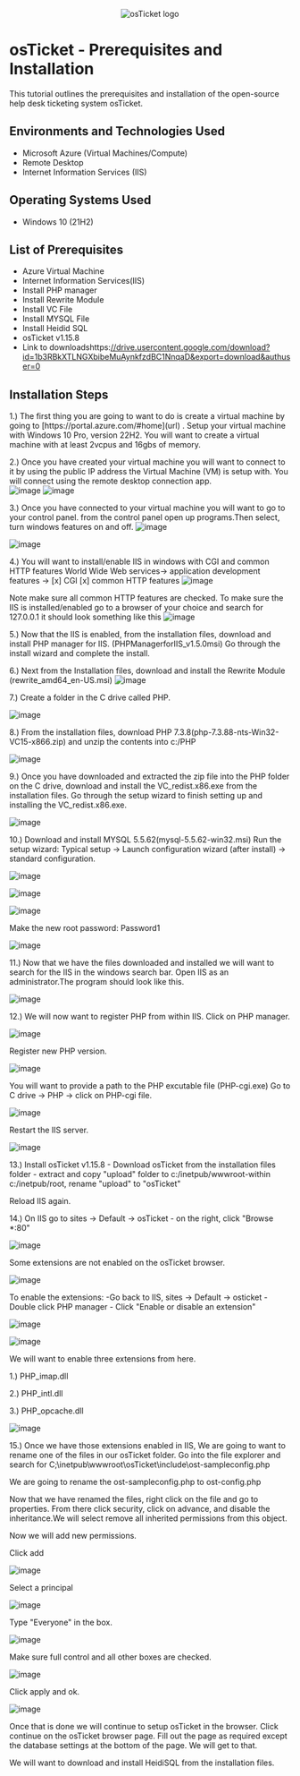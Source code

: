 <p align="center">
<img src="https://i.imgur.com/Clzj7Xs.png" alt="osTicket logo"/>
</p>

<h1>osTicket - Prerequisites and Installation</h1>
This tutorial outlines the prerequisites and installation of the open-source help desk ticketing system osTicket.<br />



<h2>Environments and Technologies Used</h2>

- Microsoft Azure (Virtual Machines/Compute)
- Remote Desktop
- Internet Information Services (IIS)

<h2>Operating Systems Used </h2>

- Windows 10</b> (21H2)

<h2>List of Prerequisites</h2>

- Azure Virtual Machine
- Internet Information Services(IIS)
- Install PHP manager
- Install Rewrite Module
- Install VC File
- Install MYSQL File
- Install Heidid SQL
- osTicket v1.15.8
- Link to downloadshttps:[//drive.usercontent.google.com/download?id=1b3RBkXTLNGXbibeMuAynkfzdBC1NnqaD&export=download&authuser=0](url)
<h2>Installation Steps</h2>
1.) The first thing you are going to want to do is create a virtual machine by going to [https://portal.azure.com/#home](url) . Setup your virtual machine with Windows 10 Pro, version 22H2. You will want to create a virtual machine with at least 2vcpus and 16gbs of memory.

2.) Once you have created your virtual machine you will want to connect to it by using the public IP address the Virtual Machine (VM) is setup with. You will connect using the remote desktop connection app.      
![image](https://github.com/user-attachments/assets/dc480500-64eb-476d-92ea-32a177856004)
![image](https://github.com/user-attachments/assets/2499e8f8-29fe-46d5-879d-4cb8429b6786)





3.) Once you have connected to your virtual machine you will want to go to your control panel. from the control panel open up programs.Then select, turn windows features on and off.
![image](https://github.com/user-attachments/assets/e5a7c0ed-e971-4e97-b141-4e5b2e7581b3)

![image](https://github.com/user-attachments/assets/3649967f-d0a5-4d83-8f87-e8cad9f7e331)


4.) You will want to install/enable IIS in windows with CGI and common HTTP features 
World Wide Web services-> application development features -> [x] CGI [x] common HTTP features
![image](https://github.com/user-attachments/assets/cfc0df69-4c22-43f9-a9cb-0d096a394bb0)



Note make sure all common HTTP features are checked.
To make sure the IIS is installed/enabled go to a browser of your choice and search for 127.0.0.1 it should look something like this 
![image](https://github.com/user-attachments/assets/c24113df-453b-4e7b-8fda-ee5f490047fd)

5.) Now that the IIS is enabled, from the installation files, download and install PHP manager for IIS.
(PHPManagerforIIS_v1.5.0msi) Go through the install wizard and complete the install.

6.) Next from the Installation files, download and install the Rewrite Module (rewrite_amd64_en-US.msi)
![image](https://github.com/user-attachments/assets/76cfcef6-a6ec-460a-a078-62725e258643)

7.) Create a folder in the C drive called PHP.

![image](https://github.com/user-attachments/assets/66b85363-3fab-4f16-86a8-f43667f74ecc)

8.) From the installation files, download PHP 7.3.8(php-7.3.88-nts-Win32-VC15-x866.zip) and unzip the contents into c:/PHP

![image](https://github.com/user-attachments/assets/a0e45c4f-b2e0-4b61-bccf-fc30182b9b16)

9.) Once you have downloaded and extracted the zip file into the PHP folder on the C drive, download and install the VC_redist.x86.exe from the installation files. Go through the setup wizard to finish setting up and installing the VC_redist.x86.exe.

![image](https://github.com/user-attachments/assets/e4b0ff58-df5e-4b2d-9c86-36deb22e083d)

10.) Download and install MYSQL 5.5.62(mysql-5.5.62-win32.msi) Run the setup wizard: Typical setup -> Launch configuration wizard (after install) -> standard configuration.

![image](https://github.com/user-attachments/assets/496dec5e-de66-4d05-b6ec-b94dab83e78d)

![image](https://github.com/user-attachments/assets/11e2879b-6171-417c-ab24-b334cfa99c17)

![image](https://github.com/user-attachments/assets/2014a848-2ec0-48a4-8d7e-ba1f4ccde9d7)

Make the new root password: Password1

![image](https://github.com/user-attachments/assets/a2f1806c-c9a7-4b90-970c-35aa6b9ebb80)

11.) Now that we have the files downloaded and installed we will want to search for the IIS in the windows search bar. Open IIS as an administrator.The program should look like this.

![image](https://github.com/user-attachments/assets/8d40bf3d-60fd-4138-9cbb-1d2041650bbf)

12.) We will now want to register PHP from within IIS. Click on PHP manager.

![image](https://github.com/user-attachments/assets/0fadac8f-c073-4c03-90a6-1ffb89f4fc08)

Register new PHP version.

![image](https://github.com/user-attachments/assets/48c4b874-bb21-4203-b001-4bd65a03ca14)

You will want to provide a path to the PHP excutable file (PHP-cgi.exe) Go to C drive -> PHP -> click on PHP-cgi file.

![image](https://github.com/user-attachments/assets/c4d6f910-2fa6-4956-b77d-13fb57f70f6e)

Restart the IIS server.

![image](https://github.com/user-attachments/assets/ba8ddb35-cc5a-4b4c-bb46-be090e97cd79)

13.) Install osTicket v1.15.8 - Download osTicket from the installation files folder - extract and copy "upload" folder to c:/inetpub/wwwroot-within c:/inetpub/root, rename "upload" to "osTicket" 

Reload IIS again.

14.) On IIS go to sites -> Default -> osTicket - on the right, click "Browse *:80" 

![image](https://github.com/user-attachments/assets/c8d1d730-3472-4bfe-99a2-ee0ec94f2259)

Some extensions are not enabled on the osTicket browser. 

![image](https://github.com/user-attachments/assets/78b5dd71-3ace-41bc-bb9a-c41e8532db78)

To enable the extensions: -Go back to IIS, sites -> Default -> osticket - Double click PHP manager - Click "Enable or disable an extension"

![image](https://github.com/user-attachments/assets/c531ef80-60e9-481a-a7dc-017569580b7d)

![image](https://github.com/user-attachments/assets/7f9f93ea-b0fb-4287-a594-4a2025fd1266)

We will want to enable three extensions from here.

1.) PHP_imap.dll

2.) PHP_intl.dll

3.) PHP_opcache.dll

![image](https://github.com/user-attachments/assets/84bd5fb8-185f-42bf-a63b-0ad64a8c6267)

15.) Once we have those extensions enabled in IIS, We are going to want to rename one of the files in our osTicket folder. Go into the file explorer and search for C;\inetpub\wwwroot\osTicket\include\ost-sampleconfig.php

We are going to rename the ost-sampleconfig.php to ost-config.php

Now that we have renamed the files, right click on the file and go to properties. From there click security, click on advance, and disable the inheritance.We will select remove all inherited permissions from this object.

Now we will add new permissions.

Click add

![image](https://github.com/user-attachments/assets/3d81d5bf-6beb-4428-b05d-7ae325c9a778)

Select a principal

![image](https://github.com/user-attachments/assets/2030d827-6c10-49bf-953c-7ab218cf0d24)

Type "Everyone" in the box.

![image](https://github.com/user-attachments/assets/bb735f67-5931-408b-b11c-b7dc72b74a1b)

Make sure full control and all other boxes are checked.

![image](https://github.com/user-attachments/assets/10c440a9-04a5-4f45-9e82-f816163b910f)

Click apply and ok.

![image](https://github.com/user-attachments/assets/bb1db299-9b7f-44b7-8a98-a7d8304ae19c)

Once that is done we will continue to setup osTicket in the browser. Click continue on the osTicket browser page. Fill out the page as required except the database settings at the bottom of the page. We will get to that.

We will want to download and install HeidiSQL from the installation files.








